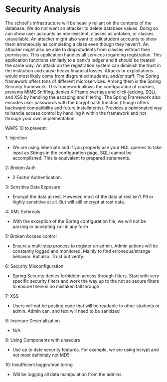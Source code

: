 # Security Analysis

The school's infrastructure will be heavily reliant on the contents of the
database. We do not want an attacker to delete database values. Doing so can
show user accounts as non-existent, classes as untaken, or classes unavailable.
An attacker might also want to edit student accounts to show them erroneously as
completing a class even though they haven't. An attacker might also be able to
drop students from classes without their permission. This application handles
all services regarding registration. This application functions similarly to a
bank's ledger and it should be treated the same way. An attack on the
registration system can diminish the trust in the institution and cause heavy
financial losses. Attacks or exploitations would most likely come from
disgruntled students, and/or staff.
The Spring framework offers tons of different microservices. Among them is the
Spring Security framework. This framework allows the configuration of cookies,
prevents MIME Sniffing, denies X-Frame overlays and click-jacking, SQLi, and XSS by handling the
escaping and filtering. The Spring Framework also encodes user passwords
with the bcrypt hash function (though offers backward compatibility and future
installments). Provides a opinionated way to handle access control by handling
it within the framework and not through your own implementation.

WAPS 10 to prevent:

1: Injection
  - We are using hibernate and if you properly use your HQL queries to
  take input as Strings in the configuration page, SQLi cannot be accomplished.
  This is equivalent to prepared statements.
  
2: Broken Auth
  - 2 Factor Authentication.
  
3: Sensitive Data Exposure
  - Encrypt the data at rest. However, most of the data at rest isn't PII or
  highly senstitive at all. But will still encrypt at rest data.
  
4: XML Externals
  - With the exception of the Spring configuration file, we will not be parsing
  or accepting xml in any form
  
5: Broken Access control
  - Ensure a multi step process to register an admin. Admin actions will be
  constantly logged and monitored. Mainly to find erroneous/strange behavior.
  But also. Trust but verify.
  
6: Security Misconfiguration
  - Spring Security denies forbidden access through filters. Start with very
  specific security filters and work the way up to the not so secure filters to
  ensure there is no mistaken fall through
  
7: XSS
  - Users will not be posting code that will be readable to other students or
  admin. Admin can, and text will need to be sanitized
  
8: Insecure Deserialization
  - N/A
  
9: Using Components with unsecure
  - Use up to date security features. For example, we are using bcrypt and not
  most definitely not MD5
  
10: Insufficient loggin/monitoring
  - Will be logging all data manipulation from the admins.
